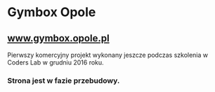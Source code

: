 # Gymbox Opole

## www.gymbox.opole.pl

Pierwszy komercyjny projekt wykonany jeszcze podczas szkolenia w Coders Lab w grudniu 2016 roku.

### Strona jest w fazie przebudowy.
